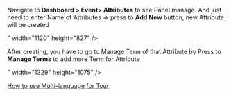 <p>Navigate to <strong>Dashboard &gt; Event&gt; Attributes</strong> to see Panel manage. And just need to enter Name of Attributes =&gt; press to <strong>Add New</strong> button, new Attribute will be created</p>
<p>" width="1120" height="827" /></p>
<p>After creating, you have to go to Manage Term of that Attribute by Press to <strong>Manage Terms</strong> to add more Term for Attribute</p>
<p>" width="1329" height="1075" /></p>
<p><a href="http://docs.bookingcore.org/#start-multi">How to use Multi-language for Tour</a></p>